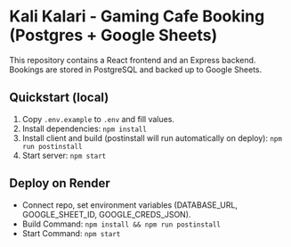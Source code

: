 # Kali Kalari - Gaming Cafe Booking (Postgres + Google Sheets)

This repository contains a React frontend and an Express backend. Bookings are stored in PostgreSQL and backed up to Google Sheets.

## Quickstart (local)

1. Copy `.env.example` to `.env` and fill values.
2. Install dependencies: `npm install`
3. Install client and build (postinstall will run automatically on deploy): `npm run postinstall`
4. Start server: `npm start`

## Deploy on Render

- Connect repo, set environment variables (DATABASE_URL, GOOGLE_SHEET_ID, GOOGLE_CREDS_JSON).
- Build Command: `npm install && npm run postinstall`
- Start Command: `npm start`
